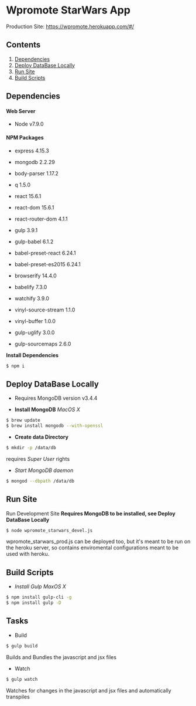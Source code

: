 Wpromote StarWars App
======================
Production Site: https://wpromote.herokuapp.com/#/

## Contents
  1. [Dependencies](#dependencies)
  1. [Deploy DataBase Locally](#deploy-database-locally)
  1. [Run Site](#run-site)
  1. [Build Scripts](#build-Scripts)

## Dependencies
#### Web Server
* Node v7.9.0

#### NPM Packages
* express 4.15.3
* mongodb 2.2.29
* body-parser 1.17.2
* q 1.5.0

* react 15.6.1
* react-dom 15.6.1
* react-router-dom 4.1.1
  
* gulp 3.9.1
* gulp-babel 6.1.2
* babel-preset-react 6.24.1
* babel-preset-es2015 6.24.1

* browserify 14.4.0
* babelify 7.3.0
* watchify 3.9.0
* vinyl-source-stream 1.1.0
* vinyl-buffer 1.0.0
* gulp-uglify 3.0.0
* gulp-sourcemaps 2.6.0

**Install Dependencies**
```bash
$ npm i
```

## Deploy DataBase Locally
- Requires MongoDB version v3.4.4

- **Install MongoDB**
_MacOS X_
```bash
$ brew update
$ brew install mongodb --with-openssl
```

- **Create data Directory**
```bash
$ mkdir -p /data/db
```
requires _Super User_ rights

- *Start MongoDB daemon*
```bash
$ mongod --dbpath /data/db
```

## Run Site
Run Development Site
**Requires MongoDB to be installed, see Deploy DataBase Locally**
```bash
$ node wpromote_starwars_devel.js
```

wpromote_starwars_prod.js can be deployed too, but it's meant to be run
on the heroku server, so contains enviromental configurations meant to
be used with heroku.

## Build Scripts
- *Install Gulp*
_MaxOS X_
```bash
$ npm install gulp-cli -g
$ npm install gulp -D
```

## Tasks
* Build
```bash
$ gulp build
```
Builds and Bundles the javascript and jsx files

* Watch
```bash
$ gulp watch
```
Watches for changes in the javascript and jsx files and automatically
transpiles






